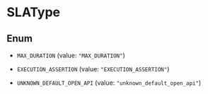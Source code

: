 

# SLAType

## Enum


* `MAX_DURATION` (value: `"MAX_DURATION"`)

* `EXECUTION_ASSERTION` (value: `"EXECUTION_ASSERTION"`)

* `UNKNOWN_DEFAULT_OPEN_API` (value: `"unknown_default_open_api"`)



